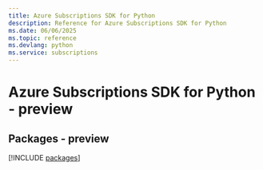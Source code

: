 ```yaml
---
title: Azure Subscriptions SDK for Python
description: Reference for Azure Subscriptions SDK for Python
ms.date: 06/06/2025
ms.topic: reference
ms.devlang: python
ms.service: subscriptions
---
```

# Azure Subscriptions SDK for Python - preview
## Packages - preview
[!INCLUDE [packages](subscriptions-index.md)]